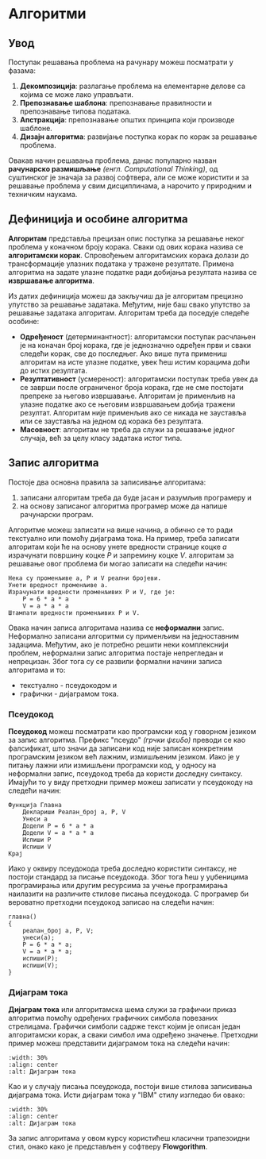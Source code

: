 # Алгоритми

## Увод

Поступак решавања проблема на рачунару можеш посматрати у фазама:

1. **Декомпозиција**: разлагање проблема на елементарне делове са којима се
може лако управљати.
2. **Препознавање шаблона**: препознавање правилности и препознавање типова
података.
3. **Апстракција**: препознавање општих принципа који производе шаблоне.
4. **Дизајн алгоритма**: развијање поступка корак по корак за решавање
проблема.

Овакав начин решавања проблема, данас популарно назван **рачунарско размишљање**
*(енгл. Computational Thinking)*, од суштинског је значаја за развој софтвера,
али се може користити и за решавање проблема у свим дисциплинама, а нарочито у
природним и техничким наукама.

## Дефиниција и особине алгоритма

**Алгоритам** представља прецизан опис поступка за решавање неког проблема у
коначном броју корака. Сваки од ових корака назива се **алгоритамски корак**.
Спровођењем алгоритамских корака долази до трансформације улазних података у
тражене резултате. Примена алгоритма на задате улазне податке ради добијања
резултата назива се **извршавање алгоритма**.

Из датих дефиниција можеш да закључиш да је алгоритам прецизно упутство за
решавање задатака. Међутим, није баш свако упутство за решавање задатака
алгоритам. Алгоритам треба да поседује следеће особине:

* **Одређеност** (детерминантност): алгоритамски поступак расчлањен је на
коначан број корака, где је једнозначно одређен први и сваки следећи корак,
све до последњег. Ако више пута примениш алгоритам на исте улазне податке,
увек ћеш истим корацима доћи до истих резултата.
* **Резултативност** (усмереност): алгоритамски поступак треба увек да се
заврши после ограниченог броја корака, где не сме постојати препреке за његово
извршавање. Алгоритам је применљив на улазне податке ако се његовим извршавањем
добија тражени резултат. Алгоритам није применљив ако се никада не зауставља
или се зауставља на једном од корака без резултата.
* **Масовност**: алгоритам не треба да служи за решавање једног случаја, већ за
целу класу задатака истог типа.

## Запис алгоритма

Постоје два основна правила за записивање алгоритама:

1. записани алгоритам треба да буде јасан и разумљив програмеру и
2. на основу записаног алгоритма програмер може да напише рачунарски програм.

Алгоритме можеш записати на више начина, а обично се то ради текстуално или
помоћу дијаграма тока. На пример, треба записати алгоритам који ће на основу
унете вредности странице коцке $а$ израчунати површину коцке $P$ и запремину
коцке $V$. алгоритам за решавање овог проблема би могао записати на следећи
начин:

```text
Нека су променљиве a, P и V реални бројеви.
Унети вредност променљиве а.
Израчунати вредности променљивих P и V, где је:
    P = 6 * a * a
    V = a * a * a
Штампати вредности променљивих P и V.
```

Овака начин записа алгоритама назива се **неформални** запис. Неформално
записани алгоритми су применљиви на једноставним задацима. Међутим, ако је
потребно решити неки комплекснији проблем, неформални запис алгоритма
постаје непрегледан и непрецизан. Због тога су се развили формални начини
записа алгоритама и то:

* текстуално - псеудокодом и
* графички - дијаграмом тока.

### Псеудокод

**Псеудокод** можеш посматрати као програмски код у говорном језиком за запис
алгоритма. Префикс "псеудо" *(грчки ψευδο)* преводи се као фалсификат, што
значи да записани код није записан конкретним програмским језиком већ лажним,
измишљеним језиком. Иако је у питању лажни или измишљени програмски код, у
односу на неформални запис, псеудокод треба да користи доследну синтаксу.
Имајући то у виду претходни пример можеш записати у псеудокоду на следећи
начин:

```text
Функција Главна
    Деклариши Реалан_број a, P, V
    Унеси a
    Додели P = 6 * a * a
    Додели V = a * a * a
    Испиши P
    Испиши V
Крај
```

Иако у оквиру псеудокода треба доследно користити синтаксу, не постоји стандард
за писање псеудокода. Због тога ћеш у уџбеницима програмирања или другим
ресурсима за учење програмирања наилазити на различите стилове писања
псеудокода. C програмер би вероватно претходни псеудокод записао на следећи
начин:

```text
главна()
{
    реалан_број a, P, V;
    унеси(a);
    P = 6 * a * a;
    V = a * a * a;
    испиши(P);
    испиши(V);
}
```

### Дијаграм тока

**Дијаграм тока** или алгоритамска шема служи за графички приказ алгоритма
помоћу одређених графичких симбола повезаних стрелицама. Графички симболи
садрже текст којим је описан један алгоритамски корак, а сваки симбол
има одређено значење. Претходни пример можеш представити дијаграмом тока на
следећи начин:

```{image} images/definicija_i_zadatak.png
:width: 30%
:align: center
:alt: Дијаграм тока
```

Као и у случају писања псеудокода, постоји више стилова записивања дијаграма
тока. Исти дијаграм тока у "IBM" стилу изгледао би овако:

```{image} images/definicija_i_zadatak_ibm.png
:width: 30%
:align: center
:alt: Дијаграм тока
```

За запис алгоритама у овом курсу користићеш класични трапезоидни стил, онако
како је представљен у софтверу **Flowgorithm**.
